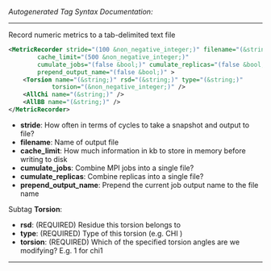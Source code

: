 _Autogenerated Tag Syntax Documentation:_

---
Record numeric metrics to a tab-delimited text file

```xml
<MetricRecorder stride="(100 &non_negative_integer;)" filename="(&string;)"
        cache_limit="(500 &non_negative_integer;)"
        cumulate_jobs="(false &bool;)" cumulate_replicas="(false &bool;)"
        prepend_output_name="(false &bool;)" >
    <Torsion name="(&string;)" rsd="(&string;)" type="(&string;)"
            torsion="(&non_negative_integer;)" />
    <AllChi name="(&string;)" />
    <AllBB name="(&string;)" />
</MetricRecorder>
```

-   **stride**: How often in terms of cycles to take a snapshot and output to file?
-   **filename**: Name of output file
-   **cache_limit**: How much information in kb to store in memory before writing to disk
-   **cumulate_jobs**: Combine MPI jobs into a single file?
-   **cumulate_replicas**: Combine replicas into a single file?
-   **prepend_output_name**: Prepend the current job output name to the file name


Subtag **Torsion**:   

-   **rsd**: (REQUIRED) Residue this torsion belongs to
-   **type**: (REQUIRED) Type of this torsion (e.g. CHI )
-   **torsion**: (REQUIRED) Which of the specified torsion angles are we modifying? E.g. 1 for chi1

---
